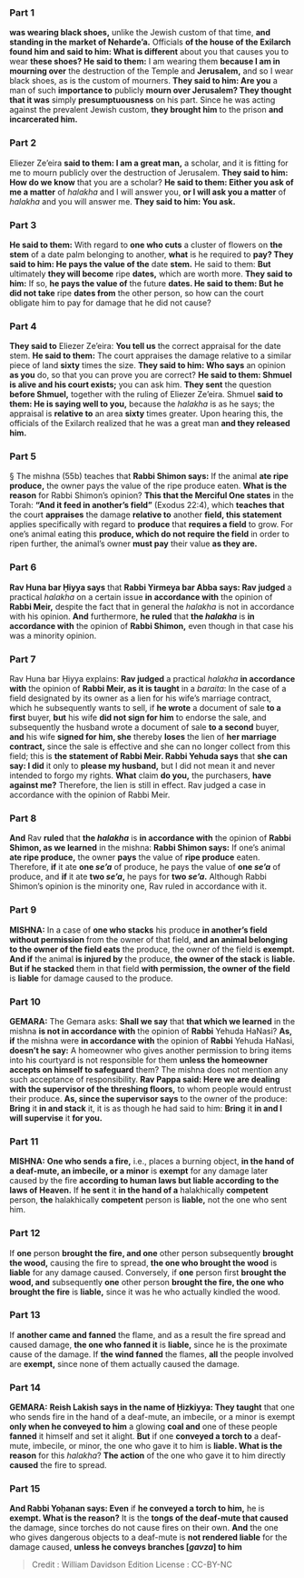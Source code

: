 
### Part 1
<b>was wearing black shoes,</b> unlike the Jewish custom of that time, <b>and standing in the market of Neharde’a.</b> Officials <b>of the house of the Exilarch found him and said to him: What is different</b> about you that causes you to wear <b>these shoes? He said to them:</b> I am wearing them <b>because I am in mourning over</b> the destruction of the Temple and <b>Jerusalem,</b> and so I wear black shoes, as is the custom of mourners. <b>They said to him: Are you</b> a man of such <b>importance to</b> publicly <b>mourn over Jerusalem? They thought that it was</b> simply <b>presumptuousness</b> on his part. Since he was acting against the prevalent Jewish custom, <b>they brought him</b> to the prison <b>and incarcerated him.</b>

### Part 2
Eliezer Ze’eira <b>said to them: I am a great man,</b> a scholar, and it is fitting for me to mourn publicly over the destruction of Jerusalem. <b>They said to him: How do we know</b> that you are a scholar? <b>He said to them: Either you ask of me a matter</b> of <i>halakha</i> and I will answer you, <b>or I will ask you a matter</b> of <i>halakha</i> and you will answer me. <b>They said to him: You ask.</b>

### Part 3
<b>He said to them:</b> With regard to <b>one who cuts</b> a cluster of flowers on <b>the stem</b> of a date palm belonging to another, <b>what</b> is he required to <b>pay? They said to him: He pays the value of the</b> date <b>stem.</b> He said to them: <b>But</b> ultimately <b>they will become</b> ripe <b>dates,</b> which are worth more. <b>They said to him:</b> If so, <b>he pays the value of</b> the future <b>dates. He said to them: But he did not take</b> ripe <b>dates from</b> the other person, so how can the court obligate him to pay for damage that he did not cause?

### Part 4
<b>They said to</b> Eliezer Ze’eira: <b>You tell us</b> the correct appraisal for the date stem. <b>He said to them:</b> The court appraises the damage relative to a similar piece of land <b>sixty</b> times the size. <b>They said to him: Who says</b> an opinion <b>as you</b> do, so that you can prove you are correct? <b>He said to them: Shmuel is alive and his court exists;</b> you can ask him. <b>They sent</b> the question <b>before Shmuel,</b> together with the ruling of Eliezer Ze’eira. Shmuel <b>said to them: He is saying well to you,</b> because the <i>halakha</i> is as he says; the appraisal is <b>relative to</b> an area <b>sixty</b> times greater. Upon hearing this, the officials of the Exilarch realized that he was a great man <b>and they released him.</b>

### Part 5
§ The mishna (55b) teaches that <b>Rabbi Shimon says:</b> If the animal <b>ate ripe produce,</b> the owner pays the value of the ripe produce eaten. <b>What is the reason</b> for Rabbi Shimon’s opinion? <b>This that the Merciful One states</b> in the Torah: <b>“And it feed in another’s field”</b> (Exodus 22:4), which <b>teaches that</b> the court <b>appraises</b> the damage <b>relative to</b> another <b>field, this statement</b> applies specifically with regard to <b>produce</b> that <b>requires a field</b> to grow. For one’s animal eating this <b>produce, which do not require the field</b> in order to ripen further, the animal’s owner <b>must pay</b> their value <b>as they are.</b>

### Part 6
<b>Rav Huna bar Ḥiyya says</b> that <b>Rabbi Yirmeya bar Abba says: Rav judged</b> a practical <i>halakha</i> on a certain issue <b>in accordance with</b> the opinion of <b>Rabbi Meir,</b> despite the fact that in general the <i>halakha</i> is not in accordance with his opinion. <b>And</b> furthermore, <b>he ruled</b> that <b>the <i>halakha</i></b> is <b>in accordance with</b> the opinion of <b>Rabbi Shimon,</b> even though in that case his was a minority opinion.

### Part 7
Rav Huna bar Ḥiyya explains: <b>Rav judged</b> a practical <i>halakha</i> <b>in accordance with</b> the opinion of <b>Rabbi Meir, as it is taught</b> in a <i>baraita</i>: In the case of a field designated by its owner as a lien for his wife’s marriage contract, which he subsequently wants to sell, if <b>he wrote</b> a document of sale <b>to a first</b> buyer, <b>but</b> his wife <b>did not sign for him</b> to endorse the sale, and subsequently the husband wrote a document of sale <b>to a second</b> buyer, <b>and</b> his wife <b>signed for him, she</b> thereby <b>loses</b> the lien of <b>her marriage contract,</b> since the sale is effective and she can no longer collect from this field; this is <b>the statement of Rabbi Meir. Rabbi Yehuda says</b> that <b>she can say: I did</b> it only to <b>please my husband,</b> but I did not mean it and never intended to forgo my rights. <b>What</b> claim <b>do you,</b> the purchasers, <b>have against me?</b> Therefore, the lien is still in effect. Rav judged a case in accordance with the opinion of Rabbi Meir.

### Part 8
<b>And</b> Rav <b>ruled</b> that <b>the <i>halakha</i></b> is <b>in accordance with</b> the opinion of <b>Rabbi Shimon, as we learned</b> in the mishna: <b>Rabbi Shimon says:</b> If one’s animal <b>ate ripe produce,</b> the owner <b>pays</b> the value of <b>ripe produce</b> eaten. Therefore, <b>if</b> it ate <b>one <i>se’a</i></b> of produce, he pays the value of <b>one <i>se’a</i></b> of produce, and <b>if</b> it ate <b>two <i>se’a</i>,</b> he pays for <b>two <i>se’a</i>.</b> Although Rabbi Shimon’s opinion is the minority one, Rav ruled in accordance with it.

### Part 9
<strong>MISHNA:</strong> In a case of <b>one who stacks</b> his produce <b>in another’s field without permission</b> from the owner of that field, <b>and an animal belonging to the owner of the field eats</b> the produce, the owner of the field is <b>exempt. And if</b> the animal <b>is injured by</b> the produce, <b>the owner of the stack</b> is <b>liable. But if he stacked</b> them in that field <b>with permission, the owner of the field</b> is <b>liable</b> for damage caused to the produce.

### Part 10
<strong>GEMARA:</strong> The Gemara asks: <b>Shall we say</b> that <b>that which we learned</b> in the mishna <b>is not in accordance with</b> the opinion of <b>Rabbi</b> Yehuda HaNasi? <b>As, if</b> the mishna were <b>in accordance with</b> the opinion of <b>Rabbi</b> Yehuda HaNasi, <b>doesn’t he say:</b> A homeowner who gives another permission to bring items into his courtyard is not responsible for them <b>unless the homeowner accepts on himself to safeguard</b> them? The mishna does not mention any such acceptance of responsibility. <b>Rav Pappa said: Here we are dealing with the supervisor of the threshing floors,</b> to whom people would entrust their produce. <b>As, since the supervisor says</b> to the owner of the produce: <b>Bring</b> it <b>in and stack</b> it, it is as though he had said to him: <b>Bring</b> it <b>in and I will supervise</b> it <b>for you.</b>

### Part 11
<strong>MISHNA:</strong> <b>One who sends a fire,</b> i.e., places a burning object, <b>in the hand of a deaf-mute, an imbecile, or a minor</b> is <b>exempt</b> for any damage later caused by the fire <b>according to human laws but liable according to the laws of Heaven.</b> If <b>he sent</b> it <b>in the hand of a</b> halakhically <b>competent</b> person, <b>the</b> halakhically <b>competent</b> person is <b>liable,</b> not the one who sent him.

### Part 12
If <b>one</b> person <b>brought the fire, and one</b> other person subsequently <b>brought the wood,</b> causing the fire to spread, <b>the one who brought the wood</b> is <b>liable</b> for any damage caused. Conversely, if <b>one</b> person first <b>brought the wood, and</b> subsequently <b>one</b> other person <b>brought the fire, the one who brought the fire</b> is <b>liable,</b> since it was he who actually kindled the wood.

### Part 13
If <b>another came and fanned</b> the flame, and as a result the fire spread and caused damage, <b>the one who fanned it</b> is <b>liable,</b> since he is the proximate cause of the damage. If <b>the wind fanned</b> the flames, <b>all</b> the people involved are <b>exempt,</b> since none of them actually caused the damage.

### Part 14
<strong>GEMARA:</strong> <b>Reish Lakish says in the name of Ḥizkiyya: They taught</b> that one who sends fire in the hand of a deaf-mute, an imbecile, or a minor is exempt <b>only when he conveyed to him</b> a glowing <b>coal and</b> one of these people <b>fanned</b> it himself and set it alight. <b>But</b> if one <b>conveyed a torch to</b> a deaf-mute, imbecile, or minor, the one who gave it to him is <b>liable. What is the reason</b> for this <i>halakha</i>? <b>The action</b> of the one who gave it to him directly <b>caused</b> the fire to spread.

### Part 15
<b>And Rabbi Yoḥanan says: Even</b> if <b>he conveyed a torch to him,</b> he is <b>exempt. What is the reason?</b> It is the <b>tongs of the deaf-mute that caused</b> the damage, since torches do not cause fires on their own. <b>And</b> the one who gives dangerous objects to a deaf-mute is <b>not rendered liable</b> for the damage caused, <b>unless he conveys branches [<i>gavza</i>] to him</b>

>Credit : William Davidson Edition
>License : CC-BY-NC